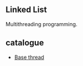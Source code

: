 ## Linked List

Multithreading programming.

## catalogue

- [Base thread](thread-base/README.md)


